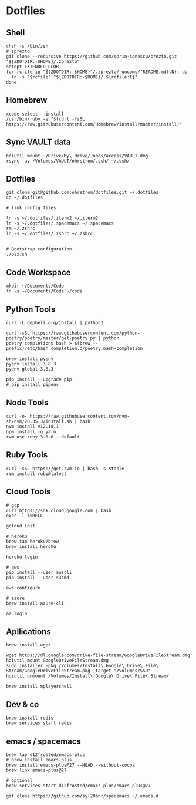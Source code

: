 # Dotfiles

## Shell

```
chsh -s /bin/zsh
# zprezto
git clone --recursive https://github.com/sorin-ionescu/prezto.git "${ZDOTDIR:-$HOME}/.zprezto"
setopt EXTENDED_GLOB
for rcfile in "${ZDOTDIR:-$HOME}"/.zprezto/runcoms/^README.md(.N); do
  ln -s "$rcfile" "${ZDOTDIR:-$HOME}/.${rcfile:t}"
done
```

## Homebrew

    xcode-select --install
    /usr/bin/ruby -e "$(curl -fsSL https://raw.githubusercontent.com/Homebrew/install/master/install)"

## Sync VAULT data

    hdiutil mount ~/Drive/My\ Drive/Jonas/access/VAULT.dmg
    rsync -av /Volumes/VAULT/ohrstrom/.ssh/ ~/.ssh/

## Dotfiles

    git clone git@github.com:ohrstrom/dotfiles.git ~/.dotfiles
    cd ~/.dotfiles

    # link config files
    
    ln -s ~/.dotfiles/.iterm2 ~/.iterm2
    ln -s ~/.dotfiles/.spacemacs ~/.spacemacs
    rm ~/.zshrc
    ln -s ~/.dotfiles/.zshrc ~/.zshrc


    # Bootstrap configuration
    ./osx.sh
    
## Code Workspace

    mkdir ~/Documents/Code
    ln -s ~/Documents/Code ~/code
    
## Python Tools

    curl -L dephell.org/install | python3

    curl -sSL https://raw.githubusercontent.com/python-poetry/poetry/master/get-poetry.py | python
    poetry completions bash > $(brew --prefix)/etc/bash_completion.d/poetry.bash-completion

    brew install pyenv
    pyenv install 3.8.3
    pyenv global 3.8.3
    
    pip install --upgrade pip
    # pip install pipenv
    
    
## Node Tools

    curl -o- https://raw.githubusercontent.com/nvm-sh/nvm/v0.35.3/install.sh | bash
    nvm install v12.18.1
    npm install -g yarn
    rvm use ruby-3.0.0 --default
    
    
## Ruby Tools

    curl -sSL https://get.rvm.io | bash -s stable
    rvm install ruby@latest
    

## Cloud Tools

    # gcp
    curl https://sdk.cloud.google.com | bash
    exec -l $SHELL
    
    gcloud init

    # heroku
    brew tap heroku/brew
    brew install heroku
    
    heroku login

    # aws
    pip install --user awscli
    pip install --user s3cmd
    
    aws configure

    # azure
    brew install azure-cli
    
    az login


## Apllications

```shell script
brew install wget
```

```shell script
wget https://dl.google.com/drive-file-stream/GoogleDriveFileStream.dmg
hdiutil mount GoogleDriveFileStream.dmg
sudo installer -pkg /Volumes/Install\ Google\ Drive\ File\ Stream/GoogleDriveFileStream.pkg -target "/Volumes/SSD"
hdiutil unmount /Volumes/Install\ Google\ Drive\ File\ Stream/
```

```shell script
brew install mplayershell
```

## Dev & co

```shell script
brew install redis
brew services start redis
```

## emacs / spacemacs


```shell script
brew tap d12frosted/emacs-plus
# brew install emacs-plus
brew install emacs-plus@27 --HEAD --without-cocoa
brew link emacs-plus@27

# optional
brew services start d12frosted/emacs-plus/emacs-plus@27

```

```shell script
git clone https://github.com/syl20bnr/spacemacs ~/.emacs.d
```